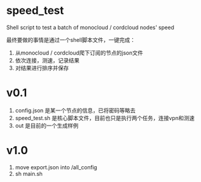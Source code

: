 # speed_test

Shell script to test a batch of monocloud / cordcloud nodes' speed

最终要做的事情是通过一个shell脚本文件，一键完成：

  1.  从monocloud / cordcloud爬下订阅的节点的json文件
  2.  依次连接，测速，记录结果
  3.  对结果进行排序并保存
  
# v0.1

  1.  config.json 是某一个节点的信息，已将密码等略去
  2.  speed_test.sh 是核心脚本文件，目前也只是执行两个任务，连接vpn和测速
  3.  out 是目前的一个生成样例

# v1.0

  1. move export.json into /all_config
  2. sh main.sh
